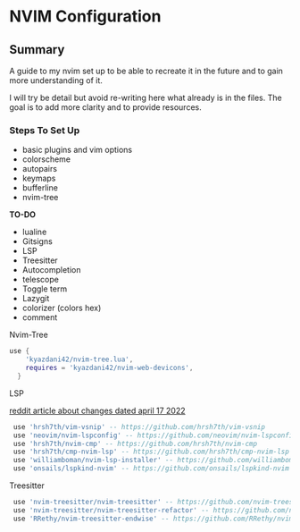# NVIM Configuration

## Summary

A guide to my nvim set up to be able to recreate it in the future and to gain more understanding of it.

I will try be detail but avoid re-writing here what already is in the files. The goal is to add more clarity and to provide resources.

### Steps To Set Up

- basic plugins and vim options
- colorscheme
- autopairs
- keymaps
- bufferline
- nvim-tree

**TO-DO**

- lualine
- Gitsigns
- LSP
- Treesitter
- Autocompletion
- telescope
- Toggle term
- Lazygit
- colorizer (colors hex)
- comment

Nvim-Tree

``` lua
use {
    'kyazdani42/nvim-tree.lua',
    requires = 'kyazdani42/nvim-web-devicons',
  }
```

LSP

[reddit article about changes dated april 17 2022](https://www.reddit.com/r/neovim/comments/u5si2w/breaking_changes_inbound_next_few_weeks_for/)

``` lua
 use 'hrsh7th/vim-vsnip' -- https://github.com/hrsh7th/vim-vsnip
 use 'neovim/nvim-lspconfig' -- https://github.com/neovim/nvim-lspconfig
 use 'hrsh7th/nvim-cmp' -- https://github.com/hrsh7th/nvim-cmp
 use 'hrsh7th/cmp-nvim-lsp' -- https://github.com/hrsh7th/cmp-nvim-lsp
 use 'williamboman/nvim-lsp-installer' -- https://github.com/williamboman/nvim-lsp-installer
 use 'onsails/lspkind-nvim' -- https://github.com/onsails/lspkind-nvim
```

Treesitter

``` lua
 use 'nvim-treesitter/nvim-treesitter' -- https://github.com/nvim-treesitter/nvim-treesitter
 use 'nvim-treesitter/nvim-treesitter-refactor' -- https://github.com/nvim-treesitter/nvim-treesitter-refactor
 use 'RRethy/nvim-treesitter-endwise' -- https://github.com/RRethy/nvim-treesitter-endwise
```
